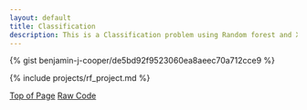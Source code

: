 ```yaml
---
layout: default
title: Classification
description: This is a Classification problem using Random forest and XGBoost to predict customer satisfaction in the Shinkansen Bullet Train dataset
---
```


<script src="https://gist.github.com/benjamin-j-cooper/199066be1182152361cadcaee8f05a5b.js"></script>

{% gist benjamin-j-cooper/de5bd92f9523060ea8aeec70a712cce9 %}

{% include projects/rf_project.md %}

<div class="btn-container flex-parent jc-center">
    <span><a href="#page-top" class="btn margin-right text-uppercase">Top of Page</a></span>
    <span><a href="https://gist.github.com/benjamin-j-cooper/199066be1182152361cadcaee8f05a5b" class="btn text-uppercase" target="_blank">Raw Code</a></span>
</div>
